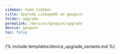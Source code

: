```yaml
---
sidebar: home_sidebar
title: Upgrade LineageOS on gauguin
folder: upgrade
permalink: /devices/gauguin/upgrade
device: gauguin
toc: false
---
```

{% include templates/device_upgrade_variants.md %}
